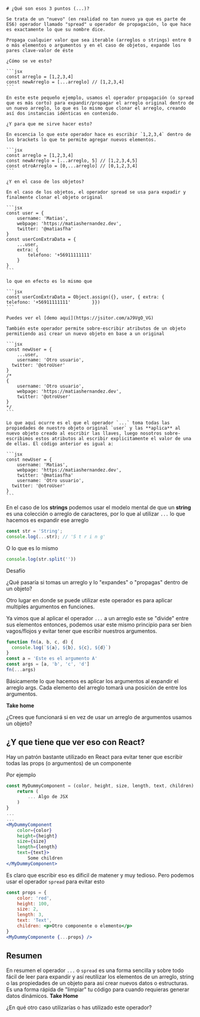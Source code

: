     # ¿Qué son esos 3 puntos (...)?

    Se trata de un "nuevo" (en realidad no tan nuevo ya que es parte de ES6) operador llamado "spread" u operador de propagación, lo que hace es exactamente lo que su nombre dice. 

    Propaga cualquier valor que sea iterable (arreglos o strings) entre 0 o más elementos o argumentos y en el caso de objetos, expande los pares clave-valor de éste

    ¿Cómo se ve esto?

    ```jsx
    const arreglo = [1,2,3,4]
    const newArreglo = [...arreglo] // [1,2,3,4]
    ```

    En este este pequeño ejemplo, usamos el operador propagación (o spread que es más corto) para expandir/propagar el arreglo original dentro de un nuevo arreglo, lo que es lo mismo que clonar el arreglo, creando así dos instancias idénticas en contenido.

    ¿Y para que me sirve hacer esto?

    En escencia lo que este operador hace es escribir `1,2,3,4` dentro de los brackets lo que te permite agregar nuevos elementos.

    ```jsx
    const arreglo = [1,2,3,4]
    const newArreglo = [...arreglo, 5] // [1,2,3,4,5]
    const otroArreglo = [0,...arreglo] // [0,1,2,3,4]
    ```

    ¿Y en el caso de los objetos?

    En el caso de los objetos, el operador spread se usa para expadir y finalmente clonar el objeto original

    ```jsx
    const user = {
    	username: 'Matias',
    	webpage: 'https://matiashernandez.dev',
    	twitter: '@matiasfha'
    }
    const userConExtraData = {
    	...user,
    	extra: {
    		telefono: '+56911111111'		
    	}
    }
    ```

    lo que en efecto es lo mismo que

    ```jsx
    const userConExtraData = Object.assign({}, user, { extra: { 		telefono: '+56911111111'		}})
    ```

    Puedes ver el [demo aquí](https://jsitor.com/aJ9VgO_VG)

    También este operador permite sobre-escribir atributos de un objeto permitiendo así crear un nuevo objeto en base a un original

    ```jsx
    const newUser = {
    	...user,
    	username: 'Otro usuario',
      twitter: '@otroUser'
    }
    /*
    {
    	username: 'Otro usuario',
    	webpage: 'https://matiashernandez.dev',
    	twitter: '@otroUser'
    }
    */
    ```

    Lo que aquí ocurre es el que el operador `...` toma todas las propiedades de nuestro objeto original `user` y las **aplica** al nuevo objeto creado al escribir las llaves, luego nosotros sobre-escribimos estos atributos al escribir explicitamente el valor de una de ellas. El código anterior es igual a:

    ```jsx
    const newUser = {
    	username: 'Matias',
    	webpage: 'https://matiashernandez.dev',
    	twitter: '@matiasfha'
    	username: 'Otro usuario',
      twitter: '@otroUser'
    }
    ```

En el caso de los **strings** podemos usar el modelo mental de que un **string** es una colección o arreglo de caracteres, por lo que al utilizar `...` lo que hacemos es expandir ese arreglo

```jsx
const str = 'String';
console.log(...str); // 'S t r i n g'
```

O lo que es lo mismo

```jsx
console.log(str.split(''))
```

Desafío

¿Qué pasaría si tomas un arreglo y lo "expandes" o "propagas" dentro de un objeto?

Otro lugar en donde se puede utilizar este operador es para aplicar multiples argumentos en funciones.

Ya vimos que al aplicar el operador `...` a un arreglo este se "divide" entre sus elementos entonces, podemos usar este mismo principio para ser bien vagos/flojos y evitar tener que escribir nuestros argumentos.

```jsx
function fn(a, b, c, d) {
  console.log(`${a}, ${b}, ${c}, ${d}`)
}
const a = 'Este es el argumento A'
const args = [a, 'b', 'c', 'd']
fn(...args)
```

Básicamente lo que hacemos es aplicar los argumentos al expandir el arreglo args. Cada elemento del arreglo tomará una posición de entre los argumentos.

**Take home**

¿Crees que funcionará si en vez de usar un arreglo de argumentos usamos un objeto?

## ¿Y que tiene que ver eso con React?

Hay un patrón bastante utilizado en React para evitar tener que escribir todas las props (o argumentos) de un componente

Por ejemplo

```jsx
const MyDummyComponent = (color, height, size, length, text, children) => {
	return (
		... Algo de JSX
	)
}
...
...
<MyDummyComponent 
	color={color}
	height={height}
	size={size}
	length={length}
	text={text}>
		Some children
</MyDummyComponent>
```

Es claro que escribir eso es díficil de matener y muy tedioso. Pero podemos usar el operador `spread` para evitar esto

```jsx
const props = {
	color: 'red',
	height: 100,
	size: 2,
	length: 3,
	text: 'Text',
	children: <p>Otro componente o elemento</p>
}
<MyDummyComponente {...props} />
```

## Resumen

En resumen el operador `...` o `spread` es una forma sencilla y sobre todo fácil de leer para expandir y así reutilizar los elementos de un arreglo, string o las propiedades de un objeto para así crear nuevos datos o estructuras.
Es una forma rápida de "limpiar" tu código para cuando requieras generar datos dinámicos.
**Take Home**

¿En qué otro caso utilizarías o has utilizado este operador?
